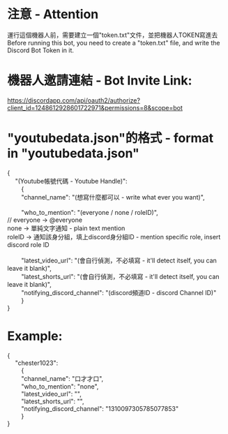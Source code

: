 # 注意 - Attention
運行這個機器人前，需要建立一個"token.txt"文件，並把機器人TOKEN寫進去<br>
Before running this bot, you need to create a "token.txt" file, and write the Discord Bot Token in it.

# 機器人邀請連結 - Bot Invite Link:<br>
https://discordapp.com/api/oauth2/authorize?client_id=1248612928601722971&permissions=8&scope=bot <br>

# "youtubedata.json"的格式 - format in "youtubedata.json" <br>
{ <br>
&emsp;	"(Youtube帳號代碼 - Youtube Handle)": <br>
&emsp;&emsp;	{ <br>
&emsp;&emsp;	"channel_name": "(想寫什麼都可以 - write what ever you want)", <br>
<br>
&emsp;&emsp;	"who_to_mention": "(everyone / none / roleID)", <br>
// everyone -> @everyone <br>
none -> 單純文字通知 - plain text mention <br>
roleID -> 通知該身分組，填上discord身分組ID - mention specific role, insert discord role ID <br>
<br>
&emsp;&emsp;	"latest_video_url": "(會自行偵測，不必填寫 - it'll detect itself, you can leave it blank)", <br>
&emsp;&emsp;	"latest_shorts_url": "(會自行偵測，不必填寫 - it'll detect itself, you can leave it blank)", <br>
&emsp;&emsp;	"notifying_discord_channel": "(discord頻道ID - discord Channel ID)" <br>
&emsp;&emsp;	} <br>
} <br>

# Example:
{ <br>
&emsp;	"chester1023": <br>
&emsp;&emsp;	{ <br>
&emsp;&emsp;	"channel_name": "口才才口", <br>
&emsp;&emsp;	"who_to_mention": "none", <br>
&emsp;&emsp;	"latest_video_url": "", <br>
&emsp;&emsp;	"latest_shorts_url": "", <br>
&emsp;&emsp;	"notifying_discord_channel": "1310097305785077853" <br>
&emsp;&emsp;	} <br>
} <br>
